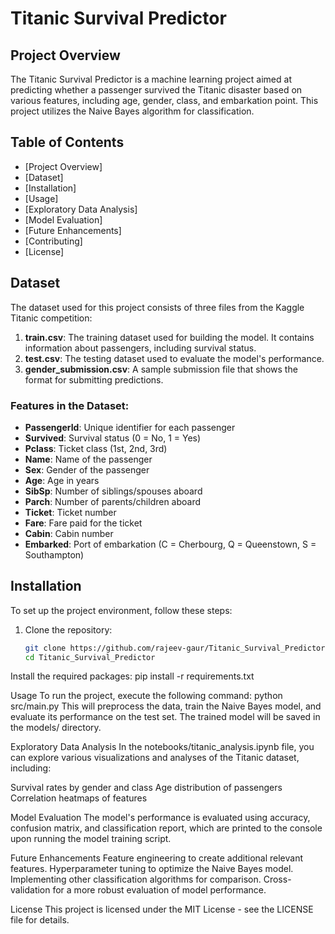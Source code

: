 # Titanic Survival Predictor

## Project Overview

The Titanic Survival Predictor is a machine learning project aimed at predicting whether a passenger survived the Titanic disaster based on various features, including age, gender, class, and embarkation point. This project utilizes the Naive Bayes algorithm for classification.

## Table of Contents

- [Project Overview]
- [Dataset]
- [Installation]
- [Usage]
- [Exploratory Data Analysis]
- [Model Evaluation]
- [Future Enhancements]
- [Contributing]
- [License]

## Dataset

The dataset used for this project consists of three files from the Kaggle Titanic competition:

1. **train.csv**: The training dataset used for building the model. It contains information about passengers, including survival status.
2. **test.csv**: The testing dataset used to evaluate the model's performance.
3. **gender_submission.csv**: A sample submission file that shows the format for submitting predictions.


### Features in the Dataset:
- **PassengerId**: Unique identifier for each passenger
- **Survived**: Survival status (0 = No, 1 = Yes)
- **Pclass**: Ticket class (1st, 2nd, 3rd)
- **Name**: Name of the passenger
- **Sex**: Gender of the passenger
- **Age**: Age in years
- **SibSp**: Number of siblings/spouses aboard
- **Parch**: Number of parents/children aboard
- **Ticket**: Ticket number
- **Fare**: Fare paid for the ticket
- **Cabin**: Cabin number
- **Embarked**: Port of embarkation (C = Cherbourg, Q = Queenstown, S = Southampton)

## Installation

To set up the project environment, follow these steps:

1. Clone the repository:
   ```bash
   git clone https://github.com/rajeev-gaur/Titanic_Survival_Predictor.git
   cd Titanic_Survival_Predictor


Install the required packages:
pip install -r requirements.txt


Usage
To run the project, execute the following command:
python src/main.py
This will preprocess the data, train the Naive Bayes model, and evaluate its performance on the test set. The trained model will be saved in the models/ directory.

Exploratory Data Analysis
In the notebooks/titanic_analysis.ipynb file, you can explore various visualizations and analyses of the Titanic dataset, including:

Survival rates by gender and class
Age distribution of passengers
Correlation heatmaps of features


Model Evaluation
The model's performance is evaluated using accuracy, confusion matrix, and classification report, which are printed to the console upon running the model training script.

Future Enhancements
Feature engineering to create additional relevant features.
Hyperparameter tuning to optimize the Naive Bayes model.
Implementing other classification algorithms for comparison.
Cross-validation for a more robust evaluation of model performance.


License
This project is licensed under the MIT License - see the LICENSE file for details.